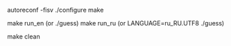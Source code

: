 autoreconf -fisv
./configure
make

make run_en    (or ./guess)
make run_ru    (or LANGUAGE=ru_RU.UTF8 ./guess)

make clean
